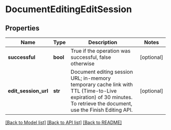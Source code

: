 # DocumentEditingEditSession

## Properties
Name | Type | Description | Notes
------------ | ------------- | ------------- | -------------
**successful** | **bool** | True if the operation was successful, false otherwise | [optional] 
**edit_session_url** | **str** | Document editing session URL; in-memory temporary cache link with TTL (Time-to-Live expiration) of 30 minutes.  To retrieve the document, use the Finish Editing API. | [optional] 

[[Back to Model list]](../README.md#documentation-for-models) [[Back to API list]](../README.md#documentation-for-api-endpoints) [[Back to README]](../README.md)


